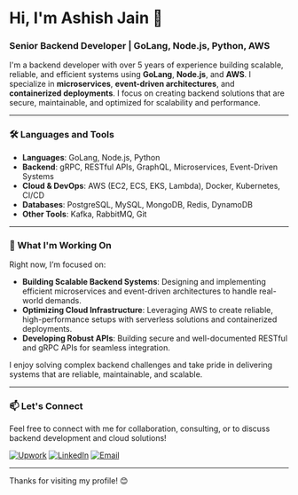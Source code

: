 # Hi, I'm Ashish Jain 👋

### Senior Backend Developer | GoLang, Node.js, Python, AWS

I'm a backend developer with over 5 years of experience building scalable, reliable, and efficient systems using **GoLang**, **Node.js**, and **AWS**. I specialize in **microservices**, **event-driven architectures**, and **containerized deployments**. I focus on creating backend solutions that are secure, maintainable, and optimized for scalability and performance.

***


### 🛠️ Languages and Tools

- **Languages**: GoLang, Node.js, Python
- **Backend**: gRPC, RESTful APIs, GraphQL, Microservices, Event-Driven Systems
- **Cloud & DevOps**: AWS (EC2, ECS, EKS, Lambda), Docker, Kubernetes, CI/CD
- **Databases**: PostgreSQL, MySQL, MongoDB, Redis, DynamoDB
- **Other Tools**: Kafka, RabbitMQ, Git

***


### 🚀 What I'm Working On

Right now, I’m focused on:

- **Building Scalable Backend Systems**: Designing and implementing efficient microservices and event-driven architectures to handle real-world demands.
- **Optimizing Cloud Infrastructure**: Leveraging AWS to create reliable, high-performance setups with serverless solutions and containerized deployments.
- **Developing Robust APIs**: Building secure and well-documented RESTful and gRPC APIs for seamless integration.

I enjoy solving complex backend challenges and take pride in delivering systems that are reliable, maintainable, and scalable.

***


### 📫 Let's Connect

Feel free to connect with me for collaboration, consulting, or to discuss backend development and cloud solutions!

[![Upwork](https://img.shields.io/badge/Upwork-Ashish_Jain-brightgreen?style=flat\&logo=upwork)](https://www.upwork.com/freelancers/ashishj94)
[![LinkedIn](https://img.shields.io/badge/LinkedIn-Ashish_Jain-blue?style=flat\&logo=linkedin)](https://www.linkedin.com/in/ashish-jain-dev/)
[![Email](https://img.shields.io/badge/Email-ashish2103parmar@gmail.com-informational?style=flat\&logo=gmail)](mailto:ashish2103parmar@gmail.com)

***

Thanks for visiting my profile! 😊
